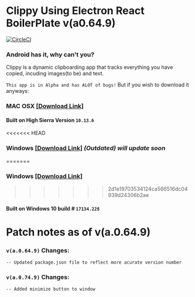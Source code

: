 # Clippy Using Electron React BoilerPlate v(a0.64.9)

[![CircleCI](https://circleci.com/gh/Jarmahent/Clippy.svg?style=svg)](https://circleci.com/gh/Jarmahent/Clippy)

### Android has it, why can't you?

Clippy is a dynamic clipboarding app that tracks everything you have copied, incuding images(to be) and text.

`This app is in Alpha and has ALOT of bugs!`
But if you wish to download it anyways:

### MAC OSX [[Download Link]](https://www.dropbox.com/s/dxw0o0t8mix8kml/Clippy-0.64.9-mac.zip?dl=0)

#### Built on High Sierra Version `10.13.6`

<<<<<<< HEAD

### Windows [[Download Link]](https://www.dropbox.com/s/315fd4zv20ewwc6/Clippy%20Setup%201.0.0.rar?dl=0) _*(Outdated) will update soon*_

=======

### Windows [[Download Link]](https://www.dropbox.com/s/mdz3a8r0hc020u8/Clippy%200.64.9.zip?dl=0)

> > > > > > > 2d1e19703534124ca566516dc04939d24306b2ae

#### Built on Windows 10 build # `17134.228`

# Patch notes as of v(a.0.64.9)

### `v(a.0.64.9)` Changes:

`-- Updated package.json file to reflect more acurate version number`

### `v(a.0.74.9)` Changes:

`-- Added minimize button to window`
